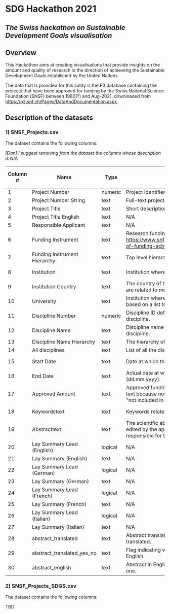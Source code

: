 # SDG Hackathon 2021
## _The Swiss hackathon on Sustainable Development Goals visualisation_

## Overview
This Hackathon aims at creating visualisations that provide insights on the amount and quality of research in the direction of achieveng the Sustainable Development Goals established by the United Nations.

The data that is provided for this sutdy is the P3 database containing the projects that have been approved for funding by the Swiss National Science Foundation (SNSF) between 1980(?) and Aug-2021, downloaded from https://p3.snf.ch/Pages/DataAndDocumentation.aspx.

## Description of the datasets
### 1) SNSF_Projects.csv
The dataset contains the following columns:

_[Dan] I suggest removing from the dataset the columns whose description is N/A_

|Column #|Name|Type|Description|Type of entry|
| ------ | ------ | ------ | ------ | ------ |
|1| Project Number | numeric |Project identifier.||
|2| Project Number String | text |Full-text project identifier.||
|3| Project Title | text |Short description of the project.||
|4| Project Title English | text |N/A||
|5| Responsible Applicant | text |N/A||
|6| Funding Instrument | text |Research funding scheme as defined by https://www.snf.ch/en/9o5ezhuSlHENVQxr/page/overview-of-funding-schemes||
|7| Funding Instrument Hierarchy | text |Top level hierarchy of the research funding scheme.||
|8| Institution | text |Institution where the project will largely be carried out.|Free text|
|9| Institution Country | text |The country of the institution. Most international locations are related to mobility fellowships.|List|
|10| University | text |Institution where the project will largely be carried out, based on a list to pick at the moment of the application.|List|
|11| Discipline Number | numeric |Discipline ID defined by the SNSF. Defined for the main discipline.|List|
|12| Discipline Name | text |Discipline name defined by the SNSF. Defined for the main discipline.|List|
|13| Discipline Name Hierarchy | text |The hierarchy of the main discipline.||
|14| All disciplines | text |List of all the discipline IDs involved in the project.||
|15| Start Date | text |Date at which the project starts (dd.mm.yyyy).|Free text|
|16| End Date | text |Actual date at which the project ends. Updated if necessary (dd.mm.yyyy).|Free text|
|17| Approved Amount | text |Approved funding amount. Updated if modified. Format is text because not always a number is stored. Ex: it may say "not included in P3".||
|18| Keywordstext | text |Keywords related to the project.|Free text|
|19| Abstracttext | text |The scientific abstract of the research project. May be edited by the applicants online. The researchers are responsible for the contents.|Free text|
|20| Lay Summary Lead (English) | logical |N/A||
|21| Lay Summary (English) | text |N/A||
|22| Lay Summary  Lead (German) | logical |N/A||
|23| Lay Summary (German) | text |N/A||
|24| Lay Summary Lead (French) | logical |N/A||
|25| Lay Summary (French) | text |N/A||
|26| Lay Summary Lead (Italian) | logical |N/A||
|27| Lay Summary (Italian) | text |N/A||
|28| abstract_translated| text |Abstract translated to English for the abstracts that were translated.|Free text|
|29| abstract_translated_yes_no| text |Flag indicating whether the abstract has been translated to English.|Free text|
|30| abstract_english| text |Abstract in English, either the original one or the translated one.|Free text|

### 2) SNSF_Projects_SDGS.csv
The dataset contains the following columns:

TBD